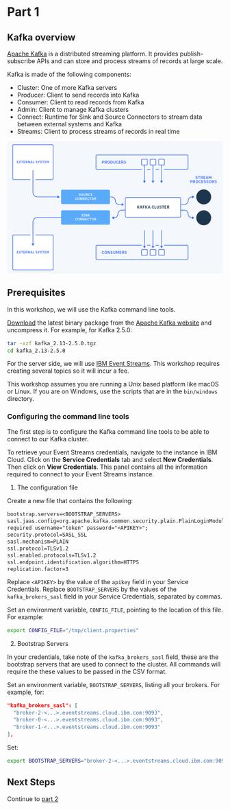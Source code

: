 # Part 1

## Kafka overview

[Apache Kafka](https://kafka.apache.org) is a distributed streaming platform. It provides publish-subscribe APIs and can store and process streams of records at large scale.

Kafka is made of the following components:
- Cluster: One of more Kafka servers 
- Producer: Client to send records into Kafka
- Consumer: Client to read records from Kafka
- Admin: Client to manage Kafka clusters
- Connect: Runtime for Sink and Source Connectors to stream data between external systems and Kafka
- Streams: Client to process streams of records in real time

![Kafka Platform](./kafka-platform.png)


## Prerequisites

In this workshop, we will use the Kafka command line tools.

[Download](http://kafka.apache.org/downloads) the latest binary package from the [Apache Kafka website](http://kafka.apache.org/) and uncompress it. For example, for Kafka 2.5.0:

```sh
tar -xzf kafka_2.13-2.5.0.tgz
cd kafka_2.13-2.5.0
```

For the server side, we will use [IBM Event Streams](https://www.ibm.com/cloud/event-streams). This workshop requires creating several topics so it will incur a fee.

This workshop assumes you are running a Unix based platform like macOS or Linux. If you are on Windows, use the scripts that are in the `bin/windows` directory.

### Configuring the command line tools

The first step is to configure the Kafka command line tools to be able to connect to our Kafka cluster. 

To retrieve your Event Streams credentials, navigate to the instance in IBM Cloud. Click on the **Service Credentials** tab and select **New Credentials**. Then click on **View Credentials**. This panel contains all the information required to connect to your Event Streams instance.

1) The configuration file

Create a new file that contains the following:
```properties
bootstrap.servers=<BOOTSTRAP_SERVERS>
sasl.jaas.config=org.apache.kafka.common.security.plain.PlainLoginModule required username="token" password="<APIKEY>";
security.protocol=SASL_SSL
sasl.mechanism=PLAIN
ssl.protocol=TLSv1.2
ssl.enabled.protocols=TLSv1.2
ssl.endpoint.identification.algorithm=HTTPS
replication.factor=3
```
Replace `<APIKEY>` by the value of the `apikey` field in your Service Credentials.
Replace `BOOTSTRAP_SERVERS` by the values of the `kafka_brokers_sasl` field in your Service Credentials, separated by commas.

Set an environment variable, `CONFIG_FILE`, pointing to the location of this file. For example:
```sh
export CONFIG_FILE="/tmp/client.properties"
```

2) Bootstrap Servers

In your credentials, take note of the `kafka_brokers_sasl` field, these are the bootstrap servers that are used to connect to the cluster. All commands will require the these values to be passed in the CSV format. 

Set an environment variable, `BOOTSTRAP_SERVERS`, listing all your brokers. For example, for:
```json
"kafka_brokers_sasl": [
  "broker-2-<...>.eventstreams.cloud.ibm.com:9093",
  "broker-0-<...>.eventstreams.cloud.ibm.com:9093",
  "broker-1-<...>.eventstreams.cloud.ibm.com:9093"
],
```

Set:
```sh
export BOOTSTRAP_SERVERS="broker-2-<...>.eventstreams.cloud.ibm.com:9093,broker-0-<...>.eventstreams.cloud.ibm.com:9093,broker-1-<...>.eventstreams.cloud.ibm.com:9093"
```

## Next Steps

Continue to [part 2](../part2/README.md)

